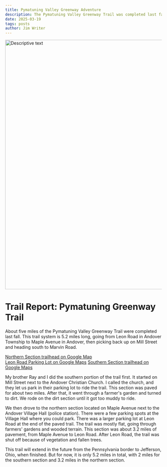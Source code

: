 ```yaml
---
title: Pymatuning Valley Greenway Adventure
description: The Pymatuning Valley Greenway Trail was completed last fall.
date: 2025-03-19
tags: posts
author: Jim Writer
---
```


<img src="https://i.imgur.com/semhY8fh.gif" alt="Descriptive text" class="img-fluid" style="width: 800px; margin: 0 auto;">



# Trail Report: Pymatuning Greenway Trail

About five miles of the Pymatuning Valley Greenway Trail were completed last fall. This trail system is 5.2 miles long, going from Leon Road in Andover Township to Maple Avenue in Andover, then picking back up on Mill Street and heading south to Marvin Road.

[Northern Section trailhead on Google Map](https://www.google.com/maps/place/Andover+Village+Hall/@41.6120933,-80.5754986,17.91z/data=!4m6!3m5!1s0x88323162140602df:0x6c60358eec45ca3e!8m2!3d41.6125039!4d-80.5732802!16s%2Fg%2F1tgdtsv0!5m1!1e3?authuser=0&entry=ttu&g_ep=EgoyMDI1MDMwOC4wIKXMDSoJLDEwMjExNDU1SAFQAw%3D%3D)  
[Leon Road Parking Lot on Google Maps](https://www.google.com/maps/@41.6533992,-80.6130372,142m/data=!3m1!1e3!5m1!1e3?authuser=0&entry=ttu&g_ep=EgoyMDI1MDMwOC4wIKXMDSoJLDEwMjExNDU1SAFQAw%3D%3D)
[Southern Section trailhead on Google Maps](https://www.google.com/maps/@41.6040069,-80.5705468,377m/data=!3m1!1e3!5m1!1e3?authuser=0&entry=ttu&g_ep=EgoyMDI1MDMwOC4wIKXMDSoJLDEwMjExNDU1SAFQAw%3D%3D)
  
My brother Ray and I did the southern portion of the trail first. It started on Mill Street next to the Andover Christian Church. I called the church, and they let us park in their parking lot to ride the trail. This section was paved for about two miles. After that, it went through a farmer's garden and turned to dirt. We rode on the dirt section until it got too muddy to ride.

We then drove to the northern section located on Maple Avenue next to the Andover Village Hall (police station). There were a few parking spots at the Village Hall where you could park. There was a larger parking lot at Leon Road at the end of the paved trail. The trail was mostly flat, going through farmers' gardens and wooded terrain. This section was about 3.2 miles of pavement, from Maple Avenue to Leon Road. After Leon Road, the trail was shut off because of vegetation and fallen trees.

This trail will extend in the future from the Pennsylvania border to Jefferson, Ohio, when finished. But for now, it is only 5.2 miles in total, with 2 miles for the southern section and 3.2 miles in the northern section.